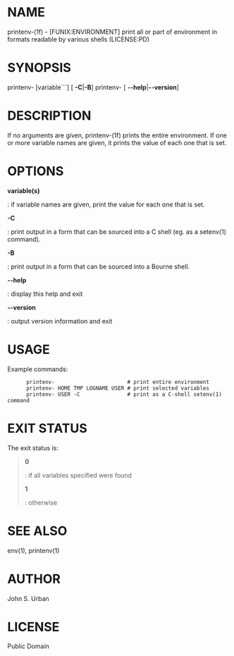 NAME
====

printenv-(1f) - \[FUNIX:ENVIRONMENT\] print all or part of environment
in formats readable by various shells (LICENSE:PD)

SYNOPSIS
========

printenv- \[variable\`\`\`\] \[ **-C**\|**-B**\] printenv- \[
**--help**\|**--version**\]

DESCRIPTION
===========

If no arguments are given, printenv-(1f) prints the entire environment.
If one or more variable names are given, it prints the value of each one
that is set.

OPTIONS
=======

**variable(s)**

:   if variable names are given, print the value for each one that is
    set.

****-C****

:   print output in a form that can be sourced into a C shell (eg. as a
    setenv(1) command).

****-B****

:   print output in a form that can be sourced into a Bourne shell.

****--help****

:   display this help and exit

****--version****

:   output version information and exit

USAGE
=====

Example commands:

          printenv-                       # print entire environment
          printenv- HOME TMP LOGNAME USER # print selected variables
          printenv- USER -C               # print as a C-shell setenv(1) command

EXIT STATUS
===========

The exit status is:

> **0**
>
> :   if all variables specified were found
>
> **1**
>
> :   otherwise
>
SEE ALSO
========

env(1), printenv(1)

AUTHOR
======

John S. Urban

LICENSE
=======

Public Domain
